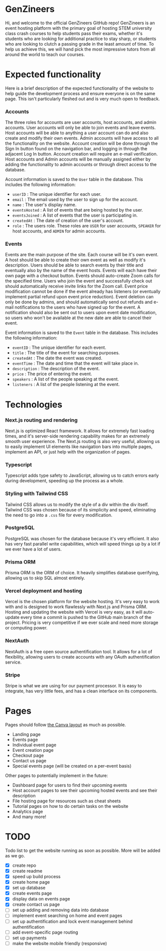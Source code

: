 # GenZineers

Hi, and welcome to the official GenZineers GitHub repo! GenZineers is an event hosting platform with the primary goal of hosting STEM university class crash courses to help students pass their exams, whether it's students who are looking for additional practice to stay sharp, or students who are looking to clutch a passing grade in the least amount of time. To help us achieve this, we will hand pick the most impressive tutors from all around the world to teach our courses.

# Expected functionality

Here is a brief description of the expected functionality of the website to help guide the development process and ensure everyone is on the same page. This isn't particularly fleshed out and is very much open to feedback.

### Accounts

The three roles for accounts are user accounts, host accounts, and admin accounts. User accounts will only be able to join events and leave events. Host accounts will be able to anything a user account can do and also create and modify their own events. Admin accounts will have access to all the functionality on the website. Account creation will be done through the Sign In button found on the navigation bar, and logging in through the adjacent Log In button. Account creation will require an e-mail verification. Host accounts and Admin accounts will be manually assigned either by adding the functionality to admin accounts or through direct access to the database.

Account information is saved to the `User` table in the database. This includes the following information: 

* `userID` : The unique identifier for each user.
* `email` : The email used by the user to sign up for the account.
* `name` : The user's display name.
* `eventsHosted` : A list of events that are being hosted by the user.
* `eventsJoined` : A list of events that the user is participating in.
* `createdAt` : The date of creation of the user's account.
* `role` : The users role. These roles are `USER` for user accounts, `SPEAKER` for host accounts, and `ADMIN` for admin accounts.

### Events

Events are the main purpose of the site. Each course will be it's own event. A host should be able to create their own event as well as modify it's description. Users should be able to search events by their title and eventually also by the name of the event hosts. Events will each have their own page with a checkout button. Events should auto-create Zoom calls for the specified time. Users who join the event and successfully check out should automatically receive invite links for the Zoom call. Event price modification cannot be done if the event already has listeners (or eventually implement partial refund upon event price reduction). Event deletion can only be done by admins, and should automatically send out refunds and e-mail notifications to the users who have signed up for the event. A notification should also be sent out to users upon event date modification, so users who won't be available at the new date are able to cancel their event.

Event information is saved to the `Event` table in the database. This includes the following information: 

* `eventID` : The unique identifier for each event.
* `title` : The title of the event for searching purposes.
* `createdAt` : The date the event was created.
* `eventTime` : The date and time that the event will take place in.
* `description` : The description of the event.
* `price` : The price of entering the event.
* `speakers` : A list of the people speaking at the event.
* `listeners` : A list of the people listening at the event.

# Technologies

### Next.js routing and rendering
Next.js is optimized React framework. It allows for extremely fast loading times, and it's server-side rendering capability makes for an extremely smooth user experience. The Next.js routing is also very useful, allowing us to easily implement UI elements like navigation bars into multiple pages, implement an API, or just help with the organization of pages.

### Typescript
Typescript adds type safety to JavaScript, allowing us to catch errors early during development, speeding up the process as a whole.

### Styling with Tailwind CSS
Tailwind CSS allows us to modify the style of a div within the div itself. Tailwind CSS was chosen because of its simplicity and speed, eliminating the need to go into a `.css` file for every modification.

### PostgreSQL
PostgreSQL was chosen for the database because it's very efficient. It also has very fast parallel write capabilities, which will speed things up by a lot if we ever have a lot of users.

### Prisma ORM
Prisma ORM is the ORM of choice. It heavily simplifies database querifying, allowing us to skip SQL almost entirely.

### Vercel deployment and hosting
Vercel is the chosen platform for the website hosting. It's very easy to work with and is designed to work flawlessly with Next.js and Prisma ORM. Hosting and updating the website with Vercel is very easy, as it will auto-update every time a commit is pushed to the GitHub main branch of the project. Pricing is very competitive if we ever scale and need more storage or computing power.

### NextAuth
NextAuth is a free open source authentification tool. It allows for a lot of flexibility, allowing users to create accounts with any OAuth authentification service. 

### Stripe
Stripe is what we are using for our payment processor. It is easy to integrate, has very little fees, and has a clean interface on its components.

# Pages
Pages should follow [the Canva layout](https://www.canva.com/design/DAGKF-PnoRs/WBsia219EhA2RdZVPgQ26w/edit) as much as possible.

* Landing page
* Events page
* Individual event page
* Event creation page
* Checkout page
* Contact us page
* Special events page (will be created on a per-event basis)

Other pages to potentially implement in the future:

* Dashboard page for users to find their upcoming events
* Host account pages to see their upcoming hosted events and see their description
* File hosting page for resources such as cheat sheets
* Tutorial pages on how to do certain tasks on the website
* Analytics page
* And many more!

# TODO

Todo list to get the website running as soon as possible. More will be added as we go.

- [x] create repo
- [x] create readme
- [x] speed up build process
- [x] create home page
- [x] set up database
- [x] create events page
- [x] display data on events page
- [x] create contact us page
- [ ] set up adding and removing data into database
- [ ] implement event searching on home and event pages
- [ ] set up authentification and lock event management behind authentification
- [ ] add event-specific page routing
- [ ] set up payments
- [ ] make the website mobile friendly (responsive)
